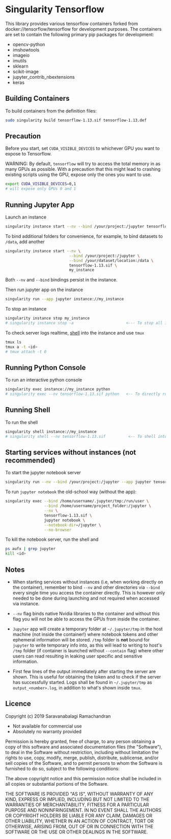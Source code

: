 # Singularity Tensorflow
This library provides various tensorflow containers forked from docker://tensorflow/tensorflow for development purposes.
The containers are set to contain the following primary pip packages for development:
- opencv-python
- imshowtools
- imageio
- imutils
- sklearn
- scikit-image
- jupyter_contrib_nbextensions
- keras

## Building Containers

To build containers from the definition files:

```sh
sudo singularity build tensorflow-1.13.sif tensorflow-1.13.def
```

## Precaution

Before you start, set `CUDA_VISIBLE_DEVICES` to whichever GPU you want to expose to Tensorflow.

WARNING: By default, `tensorflow` will try to access the total memory in as many GPUs as possible. With a precaution that this might lead to crashing existing scripts using the GPU, expose only the ones you want to use.

```sh
export CUDA_VISIBLE_DEVICES=0,1
# will expose only GPUs 0 and 1
```

## Running Jupyter App

Launch an instance

```sh
singularity instance start --nv --bind /your/project:/jupyter tensorflow-1.13.sif my_instance
```

To bind additional folders for convenience, for example, to bind datasets to `/data`, add another

```sh
singularity instance start --nv \
                            --bind /your/project:/jupyter \
                            --bind /your/dataset/location:/data \
                            tensorflow-1.13.sif \
                            my_instance
```

Both `--nv` and `--bind` bindings persist in the instance.

Then run jupyter app on the instance

```sh
singularity run --app jupyter instance://my_instance
```

To stop an instance

```sh
singularity instance stop my_instance
# singularity instance stop -a                       <--- To stop all instances
```

To check server logs realtime, [shell](#running-shell) into the instance and use `tmux`
```sh
tmux ls
tmux a -t <id>
# tmux attach -t 0
```

## Running Python Console

To run an interactive python console

```sh
singularity exec instance://my_instance python   
# singularity exec --nv tensorflow-1.13.sif python   <-- To directly run python on the container
```

## Running Shell

To run the shell

```sh
singularity shell instance://my_instance
# singularity shell --nv tensorflow-1.13.sif          <-- To shell into the container directly
```

## Starting services without instances (not recommended)

To start the jupyter notebook server

```sh
singularity run --nv --bind /your/project:/jupyter --app jupyter tensorflow-1.13.sif
```


To run `jupyter notebook` the old-school way (without the app):

```sh
singularity exec --bind /home/username/.jupyter/tmp:/run/user \
                 --bind /home/username/project_folder:/jupyter \
                 --nv \
                 tensorflow-1.13.sif \
                 jupyter notebook \
                 --notebook-dir=/jupyter \
                 --no-browser
```

To kill the notebook server, run the shell and

```sh
ps aufx | grep jupyter
kill <id>
```

## Notes

- When starting services without instances (i.e, when working directly on the container), remember to bind `--nv` and other directories via `--bind` every single time you access the container directly. This is however only needed to be done during launching and not required when accessed via instance.

- `--nv` flag binds native Nvidia libraries to the container and without this flag you will not be able to access the GPUs from inside the container.

- `Jupyter` app will create a temporary folder at `~/.jupyter/tmp` in the host machine (not inside the container!) where notebook tokens and other ephemeral information will be stored. `/tmp` folder is **not** bound for `jupyter` to write temporary info into, as this will lead to writing to host's `/tmp` folder (if container is launched without `--contain` flag) where other users can read resulting in leaking user specific and sensitive information.

- First few lines of the output immediately after starting the server are shown. This is useful for obtaining the token and to check if the server has successfully started. Logs shall be found in `~/.jupyter/tmp` as `output_<number>.log`, in addition to what's shown inside `tmux`.

## Licence

Copyright (c) 2019 Saravanabalagi Ramachandran

- Not available for commercial use
- Absolutely no warranty provided

Permission is hereby granted, free of charge, to any person obtaining a copy of this software and associated documentation files (the "Software"), to deal in the Software without restriction, including without limitation the rights to use, copy, modify, merge, publish, distribute, sublicense, and/or sell copies of the Software, and to permit persons to whom the Software is furnished to do so, subject to the following conditions:

The above copyright notice and this permission notice shall be included in all copies or substantial portions of the Software.

THE SOFTWARE IS PROVIDED "AS IS", WITHOUT WARRANTY OF ANY KIND, EXPRESS OR IMPLIED, INCLUDING BUT NOT LIMITED TO THE WARRANTIES OF MERCHANTABILITY, FITNESS FOR A PARTICULAR PURPOSE AND NONINFRINGEMENT. IN NO EVENT SHALL THE AUTHORS OR COPYRIGHT HOLDERS BE LIABLE FOR ANY CLAIM, DAMAGES OR OTHER LIABILITY, WHETHER IN AN ACTION OF CONTRACT, TORT OR OTHERWISE, ARISING FROM, OUT OF OR IN CONNECTION WITH THE SOFTWARE OR THE USE OR OTHER DEALINGS IN THE SOFTWARE.
